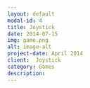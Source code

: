 ```yaml
---
layout: default
modal-id: 4
title: Joystick
date: 2014-07-15
img: game.png
alt: image-alt
project-date: April 2014
client:  Joystick
category: Games
description:
---
```

